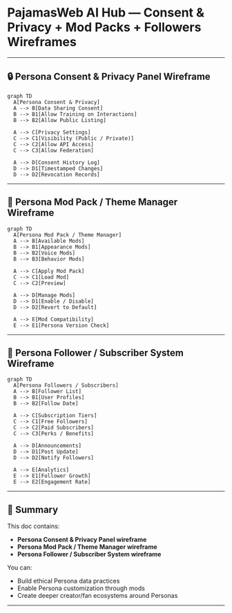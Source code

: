 # PajamasWeb AI Hub — Consent & Privacy + Mod Packs + Followers Wireframes

---

## 🔒 Persona Consent & Privacy Panel Wireframe

```mermaid
graph TD
  A[Persona Consent & Privacy]
  A --> B[Data Sharing Consent]
  B --> B1[Allow Training on Interactions]
  B --> B2[Allow Public Listing]

  A --> C[Privacy Settings]
  C --> C1[Visibility (Public / Private)]
  C --> C2[Allow API Access]
  C --> C3[Allow Federation]

  A --> D[Consent History Log]
  D --> D1[Timestamped Changes]
  D --> D2[Revocation Records]
```

---

## 💄 Persona Mod Pack / Theme Manager Wireframe

```mermaid
graph TD
  A[Persona Mod Pack / Theme Manager]
  A --> B[Available Mods]
  B --> B1[Appearance Mods]
  B --> B2[Voice Mods]
  B --> B3[Behavior Mods]

  A --> C[Apply Mod Pack]
  C --> C1[Load Mod]
  C --> C2[Preview]

  A --> D[Manage Mods]
  D --> D1[Enable / Disable]
  D --> D2[Revert to Default]

  A --> E[Mod Compatibility]
  E --> E1[Persona Version Check]
```

---

## 👥 Persona Follower / Subscriber System Wireframe

```mermaid
graph TD
  A[Persona Followers / Subscribers]
  A --> B[Follower List]
  B --> B1[User Profiles]
  B --> B2[Follow Date]

  A --> C[Subscription Tiers]
  C --> C1[Free Followers]
  C --> C2[Paid Subscribers]
  C --> C3[Perks / Benefits]

  A --> D[Announcements]
  D --> D1[Post Update]
  D --> D2[Notify Followers]

  A --> E[Analytics]
  E --> E1[Follower Growth]
  E --> E2[Engagement Rate]
```

---

## 🌟 Summary

This doc contains:

- **Persona Consent & Privacy Panel wireframe**
- **Persona Mod Pack / Theme Manager wireframe**
- **Persona Follower / Subscriber System wireframe**

You can:

- Build ethical Persona data practices
- Enable Persona customization through mods
- Create deeper creator/fan ecosystems around Personas

---
